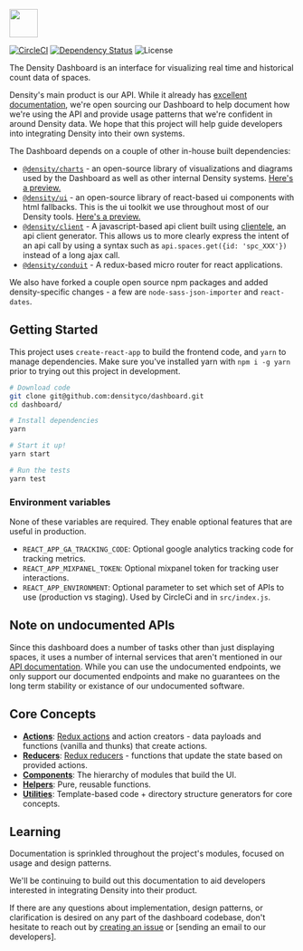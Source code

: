 <img src="https://densityco.github.io/assets/images/dashboard-logo.4031835b.svg" height="50" /> <br />

[![CircleCI](https://circleci.com/gh/DensityCo/web-dashboard.svg?style=shield&circle-token=1b5ece9522df300da10bcedd91a24b6f066b9049)](https://circleci.com/gh/DensityCo/web-dashboard)
[![Dependency
Status](https://david-dm.org/densityco/nicss.svg)](https://david-dm.org/densityco/web-dashboard)
![License](https://img.shields.io/badge/License-MIT-green.svg)

The Density Dashboard is an interface for visualizing real time and historical count data of spaces. 

Density's main product is our API. While it already has [excellent documentation](http://docs.density.io), we're open sourcing our Dashboard to help document how we're using the API and provide usage patterns that we're confident in around Density data. We hope that this project will help guide developers into integrating Density into their own systems.

The Dashboard depends on a couple of other in-house built dependencies:
- [`@density/charts`](https://github.com/densityco/charts) - an open-source library of visualizations and diagrams used by the Dashboard as well as other internal Density systems. [Here's a preview.](https://densityco.github.io/charts/master/)
- [`@density/ui`](https://github.com/densityco/ui) - an open-source library of react-based ui components with html fallbacks. This is the ui toolkit we use throughout most of our Density tools. [Here's a preview.](https://densityco.github.io/ui/master/)
- [`@density/client`](https://github.com/densityco/client-js) - A javascript-based api client built using [clientele](https://github.com/DensityCo/clientele), an api client generator. This allows us to more clearly express the intent of an api call by using a syntax such as `api.spaces.get({id: 'spc_XXX'})` instead of a long ajax call.
- [`@density/conduit`](https://github.com/densityco/conduit) - A redux-based micro router for react applications.

We also have forked a couple open source npm packages and added density-specific changes - a few are `node-sass-json-importer` and `react-dates`.

## Getting Started
This project uses `create-react-app` to build the frontend code, and `yarn` to manage dependencies.
Make sure you've installed yarn with `npm i -g yarn` prior to trying out this project in
development.
```sh
# Download code
git clone git@github.com:densityco/dashboard.git
cd dashboard/

# Install dependencies
yarn

# Start it up!
yarn start

# Run the tests
yarn test
```

### Environment variables
None of these variables are required. They enable optional features that are useful in production.
- `REACT_APP_GA_TRACKING_CODE`: Optional google analytics tracking code for tracking metrics.
- `REACT_APP_MIXPANEL_TOKEN`: Optional mixpanel token for tracking user interactions.
- `REACT_APP_ENVIRONMENT`: Optional parameter to set which set of APIs to use (production vs staging). Used by CircleCi and in `src/index.js`.

## Note on undocumented APIs
Since this dashboard does a number of tasks other than just displaying spaces, it uses a number of
internal services that aren't mentioned in our [API documentation](http://docs.density.io). While
you can use the undocumented endpoints, we only support our documented endpoints and make no
guarantees on the long term stability or existance of our undocumented software.

## Core Concepts
- [**Actions**](src/actions/): [Redux actions](https://redux.js.org/basics/actions) and action creators - data payloads and functions (vanilla and thunks) that create actions.
- [**Reducers**](src/reducers/): [Redux reducers](https://redux.js.org/basics/reducers) - functions that update the state based on provided actions.
- [**Components**](src/components/): The hierarchy of modules that build the UI.
- [**Helpers**](src/helpers/): Pure, reusable functions.
- [**Utilities**](utilities/): Template-based code + directory structure generators for core concepts.

## Learning
Documentation is sprinkled throughout the project's modules, focused on usage and design patterns.

We'll be continuing to build out this documentation to aid developers interested in integrating Density into their product.

If there are any questions about implementation, design patterns, or clarification is desired on any
part of the dashboard codebase, don't hesitate to reach out by [creating an
issue](https://github.com/DensityCo/dashboard/issues/new) or [sending an email to our developers].
